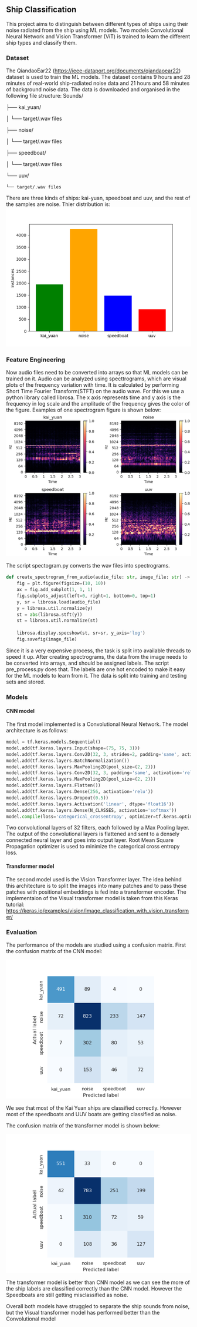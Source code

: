 ## Ship Classification 
This project aims to distinguish between different types of ships using their noise radiated from the ship using ML models. Two models Convolutional Neural Network and Vision Transformer (ViT) is trained to learn the different ship types and classify them. 

### Dataset 
The QiandaoEar22 (https://ieee-dataport.org/documents/qiandaoear22) dataset is used to train the ML models. The dataset contains 9 hours and 28 minutes of real-world ship-radiated noise data and 21 hours and 58 minutes of background noise data. The data is downloaded and organised in the following file structure:
Sounds/

├── kai_yuan/

│   └── target/.wav files

├── noise/

│   └── target/.wav files

├── speedboat/

│   └── target/.wav files

└── uuv/

    └── target/.wav files

There are three kinds of ships: kai-yuan, speedboat and uuv, and the rest of the samples are noise. 
Thier distribution is: 
![dataset](figs/dataset_dist.png)

### Feature Engineering 
Now audio files need to be converted into arrays so that ML models can be trained on it. Audio can be analyzed using specttrograms, which are visual plots of the frequency variation with time. 
It is calculated by performing Short Time Fourier Transform(STFT) on the audio wave. 
For this we use a python library called librosa. The x axis represents time and y axis is the frequency in log scale and the amplitude of the frequency gives the color of the figure.
Examples of one spectrogram figure is shown below:
![sprectrogram](figs/specs.png)

The script spectogram.py converts the wav files into spectrograms. 
```python
def create_spectrogram_from_audio(audio_file: str, image_file: str) -> None:
    fig = plt.figure(figsize=(10, 10))
    ax = fig.add_subplot(1, 1, 1)
    fig.subplots_adjust(left=0, right=1, bottom=0, top=1)
    y, sr = librosa.load(audio_file)
    y = librosa.util.normalize(y)
    st = abs(librosa.stft(y))
    st = librosa.util.normalize(st)

    librosa.display.specshow(st, sr=sr, y_axis='log')
    fig.savefig(image_file)
```
Since it is a very expensive process, the task is split into available threads to speed it up.
After creating spectrograms, the data from the image needs to be converted into arrays, and should be assigned labels. The script pre_process.py does that. The labels are one hot encoded to make it easy for the ML models to learn from it. The data is split into training and testing sets and stored. 

### Models 

#### CNN model
The first model implemented is a Convolutional Neural Network. The model architecture is as follows:
```python
model = tf.keras.models.Sequential()
model.add(tf.keras.layers.Input(shape=(75, 75, 3)))
model.add(tf.keras.layers.Conv2D(32, 3, strides=2, padding='same', activation='relu'))
model.add(tf.keras.layers.BatchNormalization())
model.add(tf.keras.layers.MaxPooling2D(pool_size=(2, 2)))
model.add(tf.keras.layers.Conv2D(32, 3, padding='same', activation='relu'))
model.add(tf.keras.layers.MaxPooling2D(pool_size=(2, 2)))
model.add(tf.keras.layers.Flatten())
model.add(tf.keras.layers.Dense(256, activation='relu'))
model.add(tf.keras.layers.Dropout(0.5))
model.add(tf.keras.layers.Activation('linear', dtype='float16'))
model.add(tf.keras.layers.Dense(N_CLASSES, activation='softmax'))
model.compile(loss='categorical_crossentropy', optimizer=tf.keras.optimizers.RMSprop(), metrics=['accuracy'])
```

Two convolutional layers of 32 filters, each followed by a Max Pooling layer. The output of the convolutional layers is flattened and sent to a densely connected neural layer and goes into output layer. Root Mean Square Propagation optimizer is used to minimize the categorical cross entropy loss. 

#### Transformer model
The second model used is the Vision Transformer layer. The idea behind this architecture is to split the images into many patches and to pass these patches with positional embeddings is fed into a transformer encoder. The implementaion of the Visual transformer model is taken from this Keras tutorial: https://keras.io/examples/vision/image_classification_with_vision_transformer/

### Evaluation 
The performance of the models are studied using a confusion matrix. First the confusion matrix of the CNN model: 

![cnn confusion](figs/cnn_confusion.png)

We see that most of the Kai Yuan ships are classified correctly. However most of the speedboats and UUV boats are getting classified as noise. 

The confusion matrix of the transformer model is shown below:

![transformer confusion](figs/transformer_confusion.png)

The transformer model is better than CNN model as we can see the more of the ship labels are classified correctly than the CNN model. However the Speedboats are still getting misclassified as noise. 

Overall both models have struggled to separate the ship sounds from noise, but the Visual transformer model has performed better than the Convolutional model
